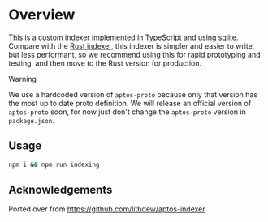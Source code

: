# Overview

This is a custom indexer implemented in TypeScript and using sqlite. Compare with the [Rust indexer](../rust-indexer/README.md), this indexer is simpler and easier to write, but less performant, so we recommend using this for rapid prototyping and testing, and then move to the Rust version for production.

> [!WARNING]
> We use a hardcoded version of `aptos-proto` because only that version has the most up to date proto definition.
> We will release an official version of `aptos-proto` soon, for now just don't change the `aptos-proto` version in `package.json`.

## Usage

```sh
npm i && npm run indexing
```

## Acknowledgements

Ported over from https://github.com/lithdew/aptos-indexer
